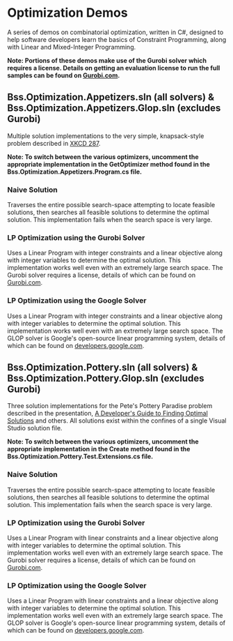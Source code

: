 # Optimization Demos
A series of demos on combinatorial optimization, written in C#, designed to help software 
developers learn the basics of Constraint Programming, along with Linear and 
Mixed-Integer Programming.

**Note: Portions of these demos make use of the Gurobi solver which requires a license.
Details on getting an evaluation license to run the full samples can 
be found on [Gurobi.com](http://www.gurobi.com/downloads/evaluation-request).**


## Bss.Optimization.Appetizers.sln (all solvers) & Bss.Optimization.Appetizers.Glop.sln (excludes Gurobi)
Multiple solution implementations to the very simple, knapsack-style problem described
in [XKCD 287](http://xkcd.com/287). 

**Note: To switch between the various optimizers, uncomment the appropriate 
implementation in the GetOptimizer method found in the 
Bss.Optimization.Appetizers.Program.cs file.**

### Naive Solution
Traverses the entire possible search-space attempting to locate feasible solutions, 
then searches all feasible solutions to determine the optimal solution.  This implementation
fails when the search space is very large.

### LP Optimization using the Gurobi Solver
Uses a Linear Program with integer constraints and a linear objective along with integer 
variables to determine the optimal solution. This implementation works well even with an
extremely large search space.  The Gurobi solver requires a license, details of which can 
be found on [Gurobi.com](http://www.gurobi.com/).

### LP Optimization using the Google Solver
Uses a Linear Program with integer constraints and a linear objective along with integer 
variables to determine the optimal solution. This implementation works well even with an
extremely large search space.  The GLOP solver is Google's open-source linear programming system, 
details of which can be found on [developers.google.com](https://developers.google.com/optimization/lp/glop).


 
## Bss.Optimization.Pottery.sln (all solvers) & Bss.Optimization.Pottery.Glop.sln (excludes Gurobi)
Three solution implementations for the Pete's Pottery Paradise problem described in the
presentation, [A Developer's Guide to Finding Optimal Solutions](http://1drv.ms/1QqBcbh) and others. 
All solutions exist within the confines of a single Visual Studio solution file.

**Note: To switch between the various optimizers, uncomment the appropriate 
implementation in the Create method found in the 
Bss.Optimization.Pottery.Test.Extensions.cs file.**

### Naive Solution
Traverses the entire possible search-space attempting to locate feasible solutions, 
then searches all feasible solutions to determine the optimal solution.  This implementation
fails when the search space is very large.

### LP Optimization using the Gurobi Solver
Uses a Linear Program with linear constraints and a linear objective along with integer 
variables to determine the optimal solution. This implementation works well even with an
extremely large search space.  The Gurobi solver requires a license, details of which can 
be found on [Gurobi.com](http://www.gurobi.com/).

### LP Optimization using the Google Solver
Uses a Linear Program with linear constraints and a linear objective along with integer 
variables to determine the optimal solution. This implementation works well even with an
extremely large search space.  The GLOP solver is Google's open-source linear programming system, 
details of which can be found on [developers.google.com](https://developers.google.com/optimization/lp/glop).
